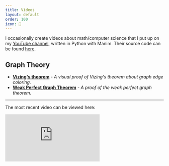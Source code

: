 ```yaml
---
title: Videos
layout: default
order: 100
icon: 
---
```


I occasionally create videos about math/computer science that I put up on my [YouTube channel](https://www.youtube.com/channel/UC_IaBSHmisYbiYlv32EeNkQ), written in Python with Manim. Their source code can be found [here](https://github.com/xiaoxiae/videos).

## Graph Theory
- **[Vizing's theorem](https://www.youtube.com/watch?v=OZWZpQmGp0g)** - _A visual proof of Vizing's theorem about graph edge coloring._
- **[Weak Perfect Graph Theorem](https://www.youtube.com/watch?v=Koc63QhxPgk)** - _A proof of the weak perfect graph theorem._

---

The most recent video can be viewed here:

<iframe src="https://www.youtube.com/embed/Koc63QhxPgk" title="YouTube video player" frameborder="0" allow="accelerometer; autoplay; clipboard-write; encrypted-media; gyroscope; picture-in-picture" allowfullscreen></iframe>
